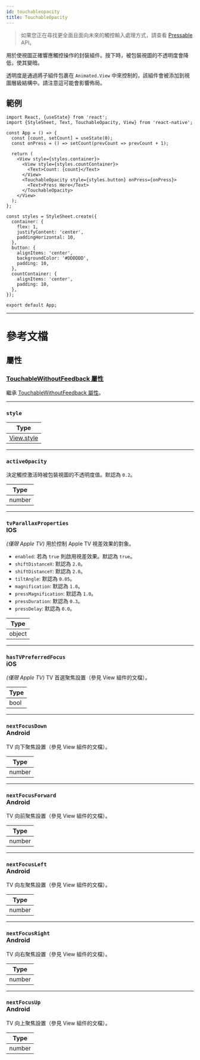 ```yaml
---
id: touchableopacity
title: TouchableOpacity
---
```


> 如果您正在尋找更全面且面向未來的觸控輸入處理方式，請查看 [Pressable](pressable.md) API。

用於使視圖正確響應觸控操作的封裝組件。按下時，被包裝視圖的不透明度會降低，使其變暗。

透明度是通過將子組件包裹在 `Animated.View` 中來控制的，該組件會被添加到視圖層級結構中。請注意這可能會影響佈局。

## 範例

```SnackPlayer name=TouchableOpacity%20Example
import React, {useState} from 'react';
import {StyleSheet, Text, TouchableOpacity, View} from 'react-native';

const App = () => {
  const [count, setCount] = useState(0);
  const onPress = () => setCount(prevCount => prevCount + 1);

  return (
    <View style={styles.container}>
      <View style={styles.countContainer}>
        <Text>Count: {count}</Text>
      </View>
      <TouchableOpacity style={styles.button} onPress={onPress}>
        <Text>Press Here</Text>
      </TouchableOpacity>
    </View>
  );
};

const styles = StyleSheet.create({
  container: {
    flex: 1,
    justifyContent: 'center',
    paddingHorizontal: 10,
  },
  button: {
    alignItems: 'center',
    backgroundColor: '#DDDDDD',
    padding: 10,
  },
  countContainer: {
    alignItems: 'center',
    padding: 10,
  },
});

export default App;
```

---

# 參考文檔

## 屬性

### [TouchableWithoutFeedback 屬性](touchablewithoutfeedback.md#props)

繼承 [TouchableWithoutFeedback 屬性](touchablewithoutfeedback.md#props)。

---

### `style`

| Type                           |
| ------------------------------ |
| [View.style](view-style-props) |

---

### `activeOpacity`

決定觸控激活時被包裝視圖的不透明度值。默認為 `0.2`。

| Type   |
| ------ |
| number |

---

### `tvParallaxProperties` <div class="label ios">IOS</div>

_(僅限 Apple TV)_ 用於控制 Apple TV 視差效果的對象。

- `enabled`: 若為 `true` 則啟用視差效果。默認為 `true`。
- `shiftDistanceX`: 默認為 `2.0`。
- `shiftDistanceY`: 默認為 `2.0`。
- `tiltAngle`: 默認為 `0.05`。
- `magnification`: 默認為 `1.0`。
- `pressMagnification`: 默認為 `1.0`。
- `pressDuration`: 默認為 `0.3`。
- `pressDelay`: 默認為 `0.0`。

| Type   |
| ------ |
| object |

---

### `hasTVPreferredFocus` <div class="label ios">iOS</div>

_(僅限 Apple TV)_ TV 首選聚焦設置（參見 View 組件的文檔）。

| Type |
| ---- |
| bool |

---

### `nextFocusDown` <div class="label android">Android</div>

TV 向下聚焦設置（參見 View 組件的文檔）。

| Type   |
| ------ |
| number |

---

### `nextFocusForward` <div class="label android">Android</div>

TV 向前聚焦設置（參見 View 組件的文檔）。

| Type   |
| ------ |
| number |

---

### `nextFocusLeft` <div class="label android">Android</div>

TV 向左聚焦設置（參見 View 組件的文檔）。

| Type   |
| ------ |
| number |

---

### `nextFocusRight` <div class="label android">Android</div>

TV 向右聚焦設置（參見 View 組件的文檔）。

| Type   |
| ------ |
| number |

---

### `nextFocusUp` <div class="label android">Android</div>

TV 向上聚焦設置（參見 View 組件的文檔）。

| Type   |
| ------ |
| number |